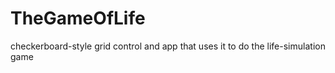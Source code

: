 # TheGameOfLife
checkerboard-style grid control and app that uses it to do the life-simulation game
